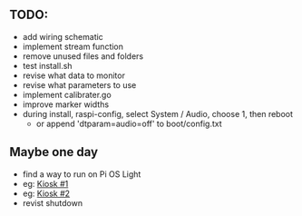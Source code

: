 ## TODO:

- add wiring schematic
- implement stream function
- remove unused files and folders
- test install.sh
- revise what data to monitor
- revise what parameters to use
- implement calibrater.go
- improve marker widths
- during install, raspi-config, select System / Audio, choose 1, then reboot
    - or append 'dtparam=audio=off' to boot/config.txt

## Maybe one day

- find a way to run on Pi OS Light
- eg: [Kiosk #1](https://raspberrypi.stackexchange.com/questions/120345/starting-rpi-gui-application-at-boot-without-desktop-gui-and-other-functionaliti)
- eg: [Kiosk #2](https://medium.com/@daddycat/setting-up-raspberry-pi-to-launch-python-gui-app-without-raspbian-desktop-5022a90e5b63)
- revist shutdown

